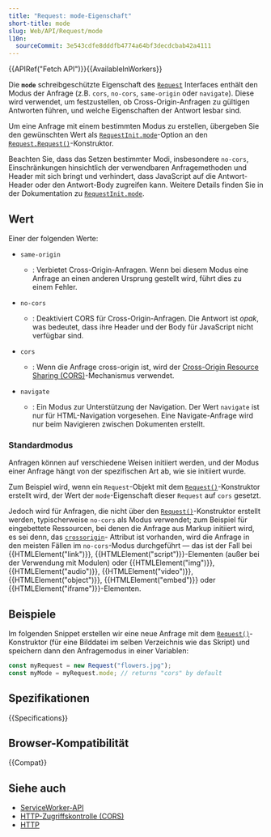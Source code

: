 ```yaml
---
title: "Request: mode-Eigenschaft"
short-title: mode
slug: Web/API/Request/mode
l10n:
  sourceCommit: 3e543cdfe8dddfb4774a64bf3decdcbab42a4111
---
```


{{APIRef("Fetch API")}}{{AvailableInWorkers}}

Die **`mode`** schreibgeschützte Eigenschaft des [`Request`](/de/docs/Web/API/Request)
Interfaces enthält den Modus der Anfrage (z.B. `cors`,
`no-cors`, `same-origin` oder `navigate`). Diese wird verwendet,
um festzustellen, ob Cross-Origin-Anfragen zu gültigen Antworten führen, und welche Eigenschaften der Antwort lesbar sind.

Um eine Anfrage mit einem bestimmten Modus zu erstellen, übergeben Sie den gewünschten Wert als [`RequestInit.mode`](/de/docs/Web/API/RequestInit#mode)-Option an den [`Request.Request()`](/de/docs/Web/API/Request/Request)-Konstruktor.

Beachten Sie, dass das Setzen bestimmter Modi, insbesondere `no-cors`, Einschränkungen hinsichtlich der verwendbaren Anfragemethoden und Header mit sich bringt und verhindert, dass JavaScript auf die Antwort-Header oder den Antwort-Body zugreifen kann. Weitere Details finden Sie in der Dokumentation zu [`RequestInit.mode`](/de/docs/Web/API/RequestInit#mode).

## Wert

Einer der folgenden Werte:

- `same-origin`

  - : Verbietet Cross-Origin-Anfragen. Wenn bei diesem Modus eine Anfrage an einen anderen Ursprung gestellt wird, führt dies zu einem Fehler.

- `no-cors`

  - : Deaktiviert CORS für Cross-Origin-Anfragen. Die Antwort ist _opak_, was bedeutet, dass ihre Header und der Body für JavaScript nicht verfügbar sind.

- `cors`

  - : Wenn die Anfrage cross-origin ist, wird der [Cross-Origin Resource Sharing (CORS)](/de/docs/Web/HTTP/Guides/CORS)-Mechanismus verwendet.

- `navigate`
  - : Ein Modus zur Unterstützung der Navigation. Der Wert `navigate` ist nur für HTML-Navigation vorgesehen. Eine Navigate-Anfrage wird nur beim Navigieren zwischen Dokumenten erstellt.

### Standardmodus

Anfragen können auf verschiedene Weisen initiiert werden, und der Modus einer Anfrage hängt von der spezifischen Art ab, wie sie initiiert wurde.

Zum Beispiel wird, wenn ein `Request`-Objekt mit dem
[`Request()`](/de/docs/Web/API/Request/Request)-Konstruktor erstellt wird, der Wert der `mode`-Eigenschaft
dieser `Request` auf `cors` gesetzt.

Jedoch wird für Anfragen, die nicht über den [`Request()`](/de/docs/Web/API/Request/Request)-Konstruktor
erstellt werden, typischerweise `no-cors` als Modus verwendet; zum Beispiel für
eingebettete Ressourcen, bei denen die Anfrage aus Markup initiiert wird, es sei denn, das
[`crossorigin`](/de/docs/Web/HTML/Reference/Attributes/crossorigin)-
Attribut ist vorhanden, wird die Anfrage in den meisten Fällen im `no-cors`-Modus durchgeführt — das ist der Fall bei {{HTMLElement("link")}}, {{HTMLElement("script")}}-Elementen
(außer bei der Verwendung mit Modulen) oder {{HTMLElement("img")}}, {{HTMLElement("audio")}},
{{HTMLElement("video")}}, {{HTMLElement("object")}}, {{HTMLElement("embed")}} oder
{{HTMLElement("iframe")}}-Elementen.

## Beispiele

Im folgenden Snippet erstellen wir eine neue Anfrage mit dem
[`Request()`](/de/docs/Web/API/Request/Request)-Konstruktor (für eine Bilddatei im selben Verzeichnis wie das
Skript) und speichern dann den Anfragemodus in einer Variablen:

```js
const myRequest = new Request("flowers.jpg");
const myMode = myRequest.mode; // returns "cors" by default
```

## Spezifikationen

{{Specifications}}

## Browser-Kompatibilität

{{Compat}}

## Siehe auch

- [ServiceWorker-API](/de/docs/Web/API/Service_Worker_API)
- [HTTP-Zugriffskontrolle (CORS)](/de/docs/Web/HTTP/Guides/CORS)
- [HTTP](/de/docs/Web/HTTP)
